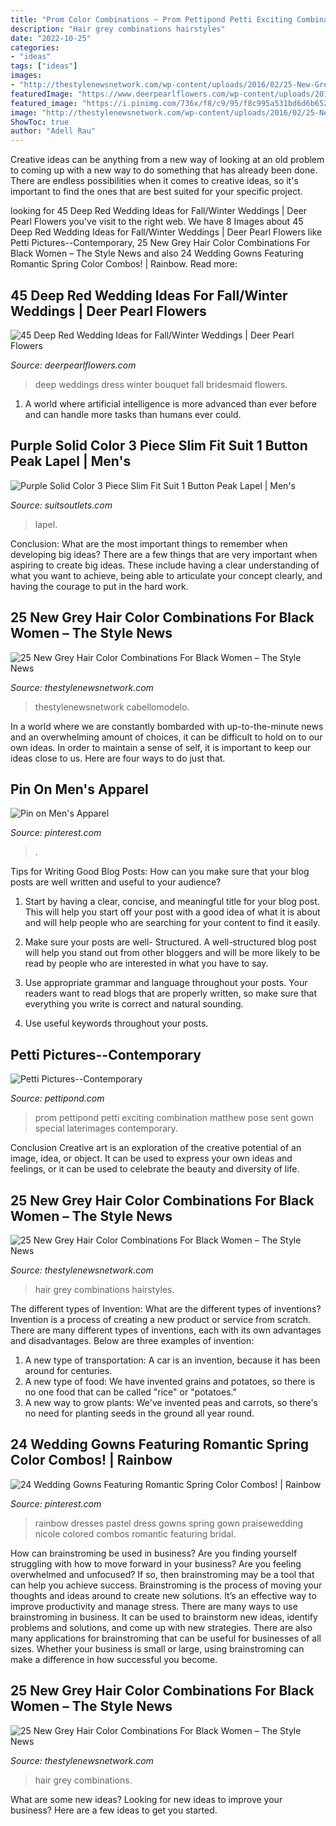 ```yaml
---
title: "Prom Color Combinations ~ Prom Pettipond Petti Exciting Combination Matthew Pose Sent Gown Special Laterimages Contemporary"
description: "Hair grey combinations hairstyles"
date: "2022-10-25"
categories:
- "ideas"
tags: ["ideas"]
images:
- "http://thestylenewsnetwork.com/wp-content/uploads/2016/02/25-New-Grey-Hair-Color-Combinations-For-Black-Women-12.jpg"
featuredImage: "https://www.deerpearlflowers.com/wp-content/uploads/2015/04/deep-red-bridesmaid-dress-and-bouquet.jpg"
featured_image: "https://i.pinimg.com/736x/f8/c9/95/f8c995a531bd6d6b6522954e70847201--girl-style-my-style.jpg"
image: "http://thestylenewsnetwork.com/wp-content/uploads/2016/02/25-New-Grey-Hair-Color-Combinations-For-Black-Women-12.jpg"
ShowToc: true
author: "Adell Rau"
---
```



Creative ideas can be anything from a new way of looking at an old problem to coming up with a new way to do something that has already been done. There are endless possibilities when it comes to creative ideas, so it's important to find the ones that are best suited for your specific project.

	

		
looking for 45 Deep Red Wedding Ideas for Fall/Winter Weddings | Deer Pearl Flowers you've visit to the right web. We have 8 Images about 45 Deep Red Wedding Ideas for Fall/Winter Weddings | Deer Pearl Flowers like Petti Pictures--Contemporary, 25 New Grey Hair Color Combinations For Black Women – The Style News and also 24 Wedding Gowns Featuring Romantic Spring Color Combos! | Rainbow. Read more:
		
    
## 45 Deep Red Wedding Ideas For Fall/Winter Weddings | Deer Pearl Flowers

<img loading=lazy src="https://www.deerpearlflowers.com/wp-content/uploads/2015/04/deep-red-bridesmaid-dress-and-bouquet.jpg" onerror="this.onerror=null;this.src='https://tse2.mm.bing.net/th?id=OIP.MWiUm-x_70430DF2c2hT_QHaLH&amp;pid=15.1';" alt="45 Deep Red Wedding Ideas for Fall/Winter Weddings | Deer Pearl Flowers">

_Source: deerpearlflowers.com_

>deep weddings dress winter bouquet fall bridesmaid flowers. 

	

1. A world where artificial intelligence is more advanced than ever before and can handle more tasks than humans ever could. 

    
## Purple Solid Color 3 Piece Slim Fit Suit 1 Button Peak Lapel | Men&#039;s

<img loading=lazy src="https://cdn.shopify.com/s/files/1/1874/2805/products/M255US-04-PURPLE_grande.jpg?v=1582054181" onerror="this.onerror=null;this.src='https://tse3.mm.bing.net/th?id=OIP.Isncde7eYHfUUDiBt9a70wAAAA&amp;pid=15.1';" alt="Purple Solid Color 3 Piece Slim Fit Suit 1 Button Peak Lapel | Men&#039;s">

_Source: suitsoutlets.com_

>lapel. 

	

Conclusion: What are the most important things to remember when developing big ideas?
There are a few things that are very important when aspiring to create big ideas. These include having a clear understanding of what you want to achieve, being able to articulate your concept clearly, and having the courage to put in the hard work.

    
## 25 New Grey Hair Color Combinations For Black Women – The Style News

<img loading=lazy src="https://thestylenewsnetwork.com/wp-content/uploads/2016/02/25-New-Grey-Hair-Color-Combinations-For-Black-Women-11.jpg" onerror="this.onerror=null;this.src='https://tse1.mm.bing.net/th?id=OIP.AchAoP3nB6lXAGPyWySwGgHaGx&amp;pid=15.1';" alt="25 New Grey Hair Color Combinations For Black Women – The Style News">

_Source: thestylenewsnetwork.com_

>thestylenewsnetwork cabellomodelo. 

	

In a world where we are constantly bombarded with up-to-the-minute news and an overwhelming amount of choices, it can be difficult to hold on to our own ideas. In order to maintain a sense of self, it is important to keep our ideas close to us. Here are four ways to do just that.

    
## Pin On Men&#039;s Apparel

<img loading=lazy src="https://i.pinimg.com/736x/f8/c9/95/f8c995a531bd6d6b6522954e70847201--girl-style-my-style.jpg" onerror="this.onerror=null;this.src='https://tse4.mm.bing.net/th?id=OIP.xYQwxx-i438jVW2elcTSpQHaFj&amp;pid=15.1';" alt="Pin on Men&#039;s Apparel">

_Source: pinterest.com_

>. 

	

Tips for Writing Good Blog Posts: How can you make sure that your blog posts are well written and useful to your audience?
1. Start by having a clear, concise, and meaningful title for your blog post. This will help you start off your post with a good idea of what it is about and will help people who are searching for your content to find it easily.
2. Make sure your posts are well- Structured. A well-structured blog post will help you stand out from other bloggers and will be more likely to be read by people who are interested in what you have to say.

3. Use appropriate grammar and language throughout your posts. Your readers want to read blogs that are properly written, so make sure that everything you write is correct and natural sounding.

4. Use useful keywords throughout your posts.

    
## Petti Pictures--Contemporary

<img loading=lazy src="https://pettipond.com/laterimages/modern/prom_pentet.jpg" onerror="this.onerror=null;this.src='https://tse1.mm.bing.net/th?id=OIP.LRn_EGaFKoFe7t_b1VDoQgHaE6&amp;pid=15.1';" alt="Petti Pictures--Contemporary">

_Source: pettipond.com_

>prom pettipond petti exciting combination matthew pose sent gown special laterimages contemporary. 

	

Conclusion
Creative art is an exploration of the creative potential of an image, idea, or object. It can be used to express your own ideas and feelings, or it can be used to celebrate the beauty and diversity of life.

    
## 25 New Grey Hair Color Combinations For Black Women – The Style News

<img loading=lazy src="http://thestylenewsnetwork.com/wp-content/uploads/2016/02/25-New-Grey-Hair-Color-Combinations-For-Black-Women-12.jpg" onerror="this.onerror=null;this.src='https://tse2.mm.bing.net/th?id=OIP.NVwXBhRP0gJ2DltCZ7teDwHaHa&amp;pid=15.1';" alt="25 New Grey Hair Color Combinations For Black Women – The Style News">

_Source: thestylenewsnetwork.com_

>hair grey combinations hairstyles. 

	

The different types of Invention: What are the different types of inventions?
Invention is a process of creating a new product or service from scratch. There are many different types of inventions, each with its own advantages and disadvantages. Below are three examples of invention:
1) A new type of transportation: A car is an invention, because it has been around for centuries. 
2) A new type of food: We have invented grains and potatoes, so there is no one food that can be called "rice" or "potatoes." 
3) A new way to grow plants: We've invented peas and carrots, so there's no need for planting seeds in the ground all year round.

    
## 24 Wedding Gowns Featuring Romantic Spring Color Combos! | Rainbow

<img loading=lazy src="https://i.pinimg.com/originals/b9/4a/20/b94a206e877c7b1b5aa454cb091accb3.jpg" onerror="this.onerror=null;this.src='https://tse3.mm.bing.net/th?id=OIP.V-FjofhyiIEoAoZqzdEkpAHaLH&amp;pid=15.1';" alt="24 Wedding Gowns Featuring Romantic Spring Color Combos! | Rainbow">

_Source: pinterest.com_

>rainbow dresses pastel dress gowns spring gown praisewedding nicole colored combos romantic featuring bridal. 

	

How can brainstroming be used in business?
Are you finding yourself struggling with how to move forward in your business? Are you feeling overwhelmed and unfocused? If so, then brainstroming may be a tool that can help you achieve success. Brainstroming is the process of moving your thoughts and ideas around to create new solutions. It’s an effective way to improve productivity and manage stress.
There are many ways to use brainstroming in business. It can be used to brainstorm new ideas, identify problems and solutions, and come up with new strategies. There are also many applications for brainstroming that can be useful for businesses of all sizes. Whether your business is small or large, using brainstroming can make a difference in how successful you become.

    
## 25 New Grey Hair Color Combinations For Black Women – The Style News

<img loading=lazy src="http://thestylenewsnetwork.com/wp-content/uploads/2016/02/25-New-Grey-Hair-Color-Combinations-For-Black-Women-18.gif" onerror="this.onerror=null;this.src='https://tse3.mm.bing.net/th?id=OIP.-QYWTKPmfq8lK-_XmfvQkwHaHd&amp;pid=15.1';" alt="25 New Grey Hair Color Combinations For Black Women – The Style News">

_Source: thestylenewsnetwork.com_

>hair grey combinations. 

	

What are some new ideas?
Looking for new ideas to improve your business? Here are a few ideas to get you started.

